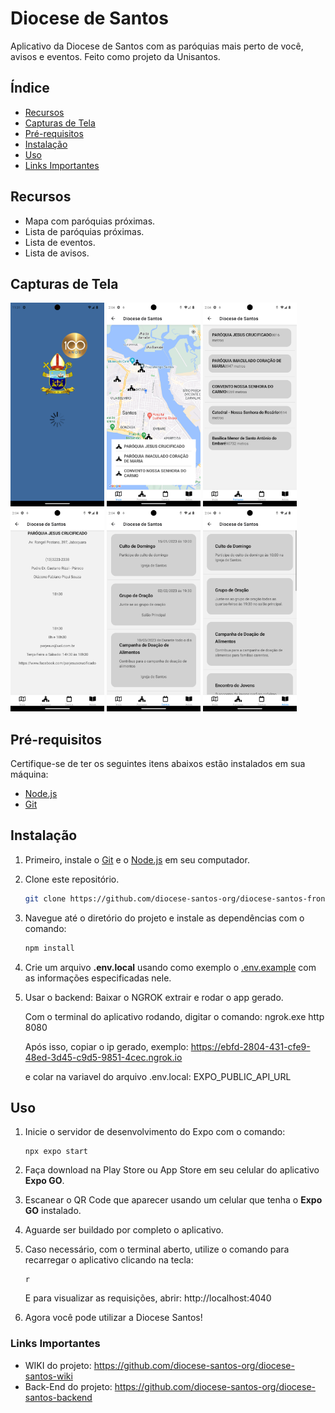 # Diocese de Santos

Aplicativo da Diocese de Santos com as paróquias mais perto de você, avisos e eventos. Feito como projeto da Unisantos.

## Índice

- [Recursos](#recursos)
- [Capturas de Tela](#capturas-de-tela)
- [Pré-requisitos](#pré-requisitos)
- [Instalação](#instalação)
- [Uso](#uso)
- [Links Importantes](#links-importantes)

## Recursos

- Mapa com paróquias próximas.
- Lista de paróquias próximas.
- Lista de eventos.
- Lista de avisos.

## Capturas de Tela

<img src="./screenshots/splash.png" alt="Mapa" width="150" />
<img src="./screenshots/mapa.png" alt="Mapa" width="150" />
<img src="./screenshots/paroquias.png" alt="Lista de Paróquias" width="150" />
<img src="./screenshots/paroquia.png" alt="Informações da Paróquia" width="150" />
<img src="./screenshots/eventos.png" alt="Lista de Eventos" width="150" />
<img src="./screenshots/avisos.png" alt="Lista de Avisos" width="150" />

## Pré-requisitos

Certifique-se de ter os seguintes itens abaixos estão instalados em sua máquina:

- [Node.js](https://nodejs.org/)
- [Git](https://git-scm.com/downloads)

## Instalação

1. Primeiro, instale o [Git](https://git-scm.com/downloads) e o [Node.js](https://nodejs.org/en/download/) em seu computador.


2. Clone este repositório.
   ```bash
   git clone https://github.com/diocese-santos-org/diocese-santos-front.git
    ```

3. Navegue até o diretório do projeto e instale as dependências com o comando:
    ```bash
    npm install
    ```

4. Crie um arquivo **.env.local** usando como exemplo o [.env.example](./.env.example) com as informações especificadas nele.


5. Usar o backend: Baixar o NGROK extrair e rodar o app gerado.

    Com o terminal do aplicativo rodando, digitar o comando: 
ngrok.exe http 8080

    Após isso, copiar o ip gerado, exemplo:  https://ebfd-2804-431-cfe9-48ed-3d45-c9d5-9851-4cec.ngrok.io

    e colar na variavel do arquivo .env.local: EXPO_PUBLIC_API_URL


## Uso

1. Inicie o servidor de desenvolvimento do Expo com o comando: 
    ```
    npx expo start
    ```
2. Faça download na Play Store ou App Store em seu celular do aplicativo **Expo GO**.

3. Escanear o QR Code que aparecer usando um celular que tenha o **Expo GO** instalado.

4. Aguarde ser buildado por completo o aplicativo.

5. Caso necessário, com o terminal aberto, utilize o comando para recarregar o aplicativo clicando na tecla:
   ```
   r
   ```

    E para visualizar as requisições, abrir: http://localhost:4040
6. Agora você pode utilizar a Diocese Santos!

### Links Importantes
- WIKI do projeto: https://github.com/diocese-santos-org/diocese-santos-wiki
- Back-End do projeto: https://github.com/diocese-santos-org/diocese-santos-backend
